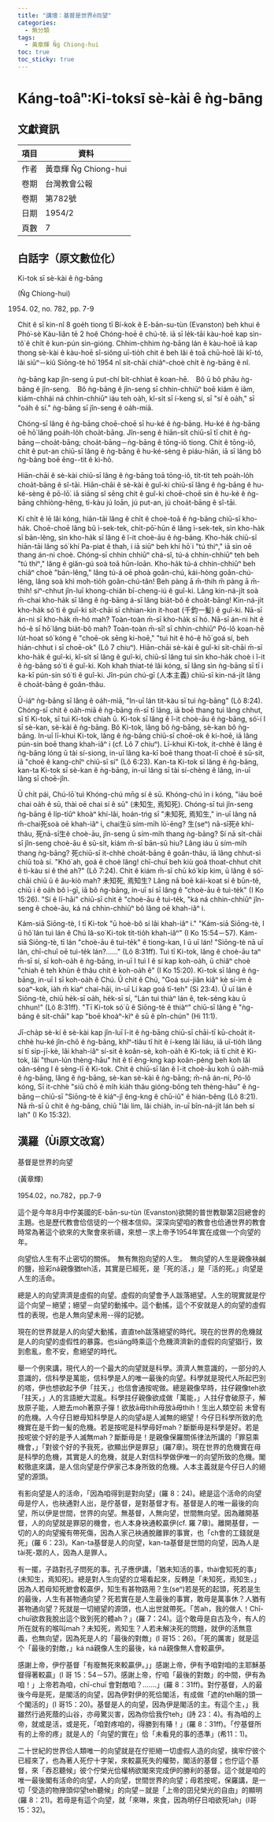 ```yaml
---
title: "講壇：基督是世界ê向望"
categories:
  - 無分類
tags:
  - 黃章輝 N̂g Chiong-hui
toc: true
toc_sticky: true
---
```


# Káng-toâⁿ:Ki-toksī sè-kài ê ǹg-bāng

## 文獻資訊

| 項目 | 資料 |
|---|---|
| 作者 | 黃章輝 N̂g Chiong-hui |
| 卷期 | 台灣教會公報 |
| 卷期 | 第782號 |
| 日期 | 1954/2 |
| 頁數 | 7 |

## 白話字（原文數位化）

Ki-tok sī sè-kài ê ǹg-bāng

(N̂g Chiong-hui)

1954. 02, no. 782, pp. 7-9

Chit ê sī kin-nî 8 goe̍h tiong tī Bí-kok ê E-bān-su-tùn (Evanston) beh khui ê Phó͘-sè Kàu-liân tē 2 hoê Chóng-hoē ê chú-tê. iā sī le̍k-tāi kàu-hoē kap sìn-tô͘ ê chi̍t ê kun-pún sìn-gióng. Chhim-chhim ǹg-bāng lán ê kàu-hoē iā kap thong sè-kài ê kàu-hoē sî-siông uī-tio̍h chit ê beh lâi ê toā chū-hoē lâi kî-tó, lâi siūⁿ－kiû Siōng-tè hō͘ 1954 nî si̍t-chāi chiâⁿ-choè chi̍t ê ǹg-bāng ê nî.

ǹg-bāng kap jîn-seng ū put-chí bi̍t-chhiat ê koan-hē.　Bô ū bô phāu ǹg-bāng ê jîn-seng.　Bô ǹg-bāng ê jîn-seng sī chhin-chhiūⁿ boē kiâm ê iâm, kiám-chhái ná chhin-chhiūⁿ iáu teh oa̍h, kî-si̍t sī í-keng sí, sī "sí ê oa̍h," sī "oa̍h ê sí." ǹg-bāng sī jîn-seng ê oa̍h-miā.

Chóng-sī lâng ê ǹg-bāng choē-choē sī hu-ké ê ǹg-bāng. Hu-ké ê ǹg-bāng oē hō͘ lâng poa̍h-lo̍h choa̍t-bāng. Jîn-seng ê hiān-si̍t chiū-sī tī chit ê ǹg-bāng－choa̍t-bāng; choa̍t-bāng－ǹg-bāng ê tōng-iô tiong. Chit ê tōng-iô, chit ê put-an chiū-sī lâng ê ǹg-bāng ê hu-ké-sèng ê piáu-hiān, iā sī lâng bô ǹg-bāng boē ēng--tit ê kì-hō.

Hiān-chāi ê sè-kài chiū-sī lâng ê ǹg-bāng toā tōng-iô, ti̍t-ti̍t teh poa̍h-lo̍h choa̍t-bāng ê sî-tāi. Hiān-chāi ê sè-kài ê guî-ki chiū-sī lâng ê ǹg-bāng ê hu-ké-sèng ê pō-lō͘. iā siāng sî sēng chit ê guî-ki choē-choē sin ê hu-ké ê ǹg-bāng chhiòng-hêng, tì-kàu jú loān, jú put-an, jú choa̍t-bāng ê sî-tāi.

Kí chi̍t ê lē lâi kóng, hiān-tāi lâng ê chi̍t ê choè-toā ê ǹg-bāng chiū-sī kho-ha̍k. Choē-choē lâng bû ì-sek-tek, chi̍t-pō͘-hūn ê lâng ì-sek-tek, sìn kho-ha̍k sī bān-lêng, sìn kho-ha̍k sī lâng ê î-it choè-āu ê ǹg-bāng. Kho-ha̍k chiū-sī hiān-tāi lâng só͘ khí Pa-piat ê thah, i iā siūⁿ beh khí hō͘ i "tú thiⁿ," iā sìn oē thang án-ni choè. Chóng-sī chhin chhiūⁿ chá-sî, tú-á chhin-chhiūⁿ teh beh "tú thiⁿ," lâng ê giân-gú soà toā hūn-loān. Kho-ha̍k tú-á chhin-chhiūⁿ beh chiâⁿ choè "bān-lêng," lâng tú-á oē phoà goân-chú, kái-hòng goân-chú-lêng, lâng soà khì mo͘h-tio̍h goân-chú-tân! Beh pàng ā m̄-thih m̄ pàng ā m̄-thih! siⁿ-chhut jîn-luī khong-chiân bī-cheng-iú ê guî-ki. Lâng kin-ná-ji̍t soà m̄-chai kho-ha̍k sī lâng ê ǹg-bāng á-sī lâng bia̍t-bô ê choa̍t-bāng! Kin-ná-ji̍t kho-ha̍k só͘ tì ê guî-ki si̍t-chāi sī chhian-kin it-hoat (千鈞一髪) ê guî-ki. Nā-sī án-ni sī kho-ha̍k m̄-hó mah? Toàn-toàn m̄-sī kho-ha̍k sī hó. Nā-sī án-ni hit ê hó-ê sī hō͘ lâng bia̍t-bô mah? Toàn-toàn m̄-sī! sī chhin-chhiūⁿ Pó-lô koan-hē lu̍t-hoat só͘ kóng ê "choē-ok sēng ki-hoē," "tuì hit ê hó-ê hō͘ goá sí, beh hián-chhut i sī choē-ok" (Lô 7 chiuⁿ). Hiān-chāi sè-kài ê guî-ki si̍t-chāi m̄-sī kho-ha̍k ê guî-ki, kî-si̍t sī lâng ê guî-ki, chiū-sī lâng tuì sìn kho-ha̍k choè i î-it ê ǹg-bāng só͘ tì ê guî-ki. Koh khah thiat-té lâi kóng, sī lâng sìn ǹg-bāng sī tī i ka-kī pún-sin só͘ tì ê guî-ki. Jîn-pún chú-gī (人本主義) chiū-sī kin-ná-ji̍t lâng ê choa̍t-bāng ê goân-thâu.

Ū-iáⁿ ǹg-bāng sī lâng ê oa̍h-miā, "In-uī lán tit-kàu sī tuì ǹg-bāng" (Lô 8:24). Chóng-sī chit ê oa̍h-miā ê ǹg-bāng m̄-sī tī lâng, iā boē thang tuì lâng chhut, sī tī Ki-tok, sī tuì Ki-tok chiah ū. Ki-tok sī lâng ê î-it choè-āu ê ǹg-bāng, só͘-í I sī sè-kan, sè-kài ê ǹg-bāng. Bô Ki-tok, lâng bô ǹg-bāng, sè-kan bô ǹg-bāng. In-uī lī-khui Ki-tok, lâng ê ǹg-bāng chiū-sī choē-ok ê ki-hoē, iā lâng pún-sin boē thang khah-iâⁿ i (cf. Lô 7 chiuⁿ). Lī-khui Ki-tok, it-chhè ê lâng ê ǹg-bāng lóng ū tài sí-siong, in-uī lâng ka-kī boē thang thoat-lī choē ê sū-si̍t, iā "choē ê kang-chîⁿ chiū-sī sí" (Lô 6:23). Kan-ta Ki-tok sī lâng ê ǹg-bāng, kan-ta Ki-tok sī sè-kan ê ǹg-bāng, in-uī lâng sī tài sí-chèng ê lâng, in-uī lâng sī choē-jîn.

Ū chi̍t pái, Chú-lō͘ tuì Khóng-chú mn̄g sí ê sū. Khóng-chú ìn i kóng, "iáu boē chai oa̍h ê sū, thài oē chai sí ê sū" (未知生, 焉知死). Chóng-sī tuì jîn-seng ǹg-bāng ê li̍p-tiûⁿ khoàⁿ khí-lâi, hoán-tńg sī "未知死, 焉知生," in-uī lâng nā m̄-chai死soà oē khah-iâⁿ i, chai生ū sím-mi̍h lō͘-ēng? 生(seⁿ) nā-sī死ê khí-thâu, 死nā-sī生ê choè-āu, jîn-seng ū sím-mi̍h thang ǹg-bāng? Sí nā si̍t-chāi sī jîn-seng choè-āu ê sū-si̍t, kiám m̄-sī bān-sū hiu? Lâng iáu ū sím-mi̍h thang ǹg-bāng? 死chiū-sī it-chhè choa̍t-bāng ê goân-thâu, iā lâng chhut-sì chiū toà sí. "Khó͘ ah, goá ê choè lâng! chī-chuī beh kiù goá thoat-chhut chit ê tì-kàu sí ê thé ah?" (Lô 7:24). Chit ê kiám m̄-sī chū kó͘ ki̍p kim, ū lâng ê só͘-chāi chiū ū ê âu-kiò mah? 未知死, 焉知生? Lâng nā boē kái-koat sí ê būn-tê, chiū i ê oa̍h bô ì-gī, iā bô ǹg-bāng, in-uī sí sī lâng ê "choè-āu ê tuì-te̍k" (I Ko 15:26). "Sí ê lī-hāi" chiū-sī chit ê "choè-āu ê tuì-te̍k, "ká ná chhin-chhiūⁿ jîn-seng ê choè-āu, ká ná chhin-chhiūⁿ bô lâng oē khah-iâⁿ i.

Kám-siā Siōng-tè, I tī Ki-tok "ū hoè-bô sí lâi khah-iâⁿ i." "Kám-siā Siōng-tè, I ū hō͘ lán tuì lán ê Chú Iâ-so͘ Ki-tok tit-tio̍h khah-iâⁿ" (I Ko 15:54－57). Kám-siā Siōng-tè, tī lán "choè-āu ê tuì-te̍k" ê tiong-kan, I ū uī lán! "Siōng-tè nā uī lán, chī-chuī oē tuì-te̍k lán?......" (Lô 8:31ff). Tuì tī Ki-tok, lâng ê choè-āu taⁿ m̄-sī sí, sī koh-oa̍h ê ǹg-bāng, in-uī I tuì I ê sí kap koh-oa̍h, ū chiâⁿ choè "chiah ê teh khùn ê thâu chi̍t ê koh-oa̍h ê" (I Ko 15:20). Ki-tok sī lâng ê ǹg-bāng, in-uī I sī koh-oa̍h ê Chú. Ū chit ê Chú, "Goá sui-jiân kiâⁿ kè sí-ìm ê soaⁿ-kok, ia̍h m̄ kiaⁿ chai-hāi, in-uī Lí kap goá tī-teh" (Si 23:4). Ū uī lán ê Siōng-tè, chiū he̍k-sī oa̍h, he̍k-sī sí, "Lán tuì thiàⁿ lán ê, tek-sèng kàu ū chhun!" (Lô 8:31ff). "Tī Ki-tok só͘ ū ê Siōng-tè ê thiàⁿ" chiū-sī lâng ê "ǹg-bāng ê si̍t-chāi" kap "boē khoàⁿ-kìⁿ ê sū ê pîn-chún" (Hi 11:1).

Jī-cha̍p sè-kí ê sè-kài kap jîn-luī î-it ê ǹg-bāng chiū-sī chāi-tī kū-choa̍t it-chhè hu-ké jîn-chō ê ǹg-bāng, khîⁿ-tiâu tī hit ê í-keng lâi liáu, iā uī-tio̍h lâng sí tī si̍p-jī-kè, lâi khah-iâⁿ sí-sit ê koân-sè, koh-oa̍h ê Ki-tok; iā tī chit ê Ki-tok, lâi "thun-lún thèng-hāu" hit ê tī êng-kng kap koân-pèng beh koh lâi oân-sêng I ê sèng-lī ê Ki-tok. Chit ê chiū-sī lán ê î-it choè-āu koh ū oa̍h-miā ê ǹg-bāng, lâng ê ǹg-bāng, sè-kan sè-kài ê ǹg-bāng; m̄-nā án-ni, Pó-lô kóng, Sī it-chhè "siū chō ê mi̍h kia̍h thâu gióng-bōng teh thèng-hāu" ê ǹg-bāng－chiū-sī "Siōng-tè ê kiáⁿ-jî êng-kng ê chū-iû" ê hián-bêng (Lô 8:21). Nā m̄-sī ū chit ê ǹg-bāng, chiū "lâi lim, lâi chia̍h, in-uī bîn-ná-ji̍t lán beh sí lah" (I Ko 15:32).

## 漢羅（Ùi原文改寫）

基督是世界的向望

(黃章輝)

1954.02，no.782，pp.7-9

這个是今年8月中佇美國的E-bān-su-tùn (Evanston)欲開的普世教聯第2回總會的主題。也是歷代教會佮信徒的一个根本信仰。深深向望咱的教會也佮通世界的教會時常為著這个欲來的大聚會來祈禱，來想－求上帝予1954年實在成做一个向望的年。

向望佮人生有不止密切的關係。　無有無抱向望的人生。　無向望的人生是親像袂鹹的鹽，撿彩ná親像猶teh活，其實是已經死，是「死的活，」是「活的死。」向望是人生的活命。

總是人的向望濟濟是虛假的向望。虛假的向望會予人跋落絕望。人生的現實就是佇這个向望－絕望；絕望－向望的動搖中。這个動搖，這个不安就是人的向望的虛假性的表現，也是人無向望未用--得的記號。

現在的世界就是人的向望大動搖，直直teh跋落絕望的時代。現在的世界的危機就是人的向望的虛假性的暴露。也siāng時乘這个危機濟濟新的虛假的向望猖行，致到愈亂，愈不安，愈絕望的時代。

舉一个例來講，現代人的一个最大的向望就是科學。濟濟人無意識的，一部分的人意識的，信科學是萬能，信科學是人的唯一最後的向望。科學就是現代人所起巴別的塔，伊也想欲起予伊「拄天，」也信會通按呢做。總是親像早時，拄仔親像teh欲「拄天，」人的言語紲大混亂。科學拄仔親像欲成做「萬能，」人拄仔會破原子，解放原子能，人紲去mo͘h著原子彈！欲放ā毋thih毋放ā毋thih！生出人類空前 未曾有的危機。人今仔日紲毋知科學是人的向望á是人滅無的絕望！今仔日科學所致的危機實在是千鈞一髪的危機。若是按呢是科學毋好mah？斷斷毋是科學是好。若是按呢彼个好的是予人滅無mah？斷斷毋是！是親像保羅關係律法所講的「罪惡乘機會，」「對彼个好的予我死，欲顯出伊是罪惡」(羅7章)。現在世界的危機實在毋是科學的危機，其實是人的危機，就是人對信科學做伊唯一的向望所致的危機。閣較徹底來講，是人信向望是佇伊家己本身所致的危機。人本主義就是今仔日人的絕望的源頭。

有影向望是人的活命，「因為咱得到是對向望」(羅 8：24)。總是這个活命的向望毋是佇人，也袂通對人出，是佇基督，是對基督才有。基督是人的唯一最後的向望，所以伊是世間，世界的向望。無基督，人無向望，世間無向望。因為離開基督，人的向望就是罪惡的機會，也人本身袂通較贏伊(cf. 羅 7章)。離開基督，一切的人的向望攏有帶死傷，因為人家己袂通脫離罪的事實，也「ch會的工錢就是死」(羅 6：23)。Kan-ta基督是人的向望，kan-ta基督是世間的向望，因為人是tài死-眾的人，因為人是罪人。

有一擺，子路對孔子問死的事。孔子應伊講，「猶未知活的事，thài會知死的事」(未知生，焉知死)。總是對人生向望的立場看起來，反轉是「未知死，焉知生，」因為人若毋知死紲會較贏伊，知生有甚物路用？生(seⁿ)若是死的起頭，死若是生的最後，人生有甚物通向望？死若實在是人生最後的事實，敢毋是萬事休？人猶有甚物通向望？死就是一切絕望的源頭，也人出世就帶死。「苦ah，我的做人！Chī-chuī欲救我脫出這个致到死的體ah？」(羅 7：24)。這个敢毋是自古及今，有人的所在就有的喉叫mah？未知死，焉知生？人若未解決死的問題，就伊的活無意義，也無向望，因為死是人的「最後的對敵」(I 哥15：26)。「死的厲害」就是這个「最後的對敵，」ká ná親像人生的最後，ká ná親像無人會較贏伊。

感謝上帝，伊佇基督「有廢無死來較贏伊。」」感謝上帝，伊有予咱對咱的主耶穌基督得著較贏」(I 哥 15：54－57)。感謝上帝，佇咱「最後的對敵」的中間，伊有為咱！」上帝若為咱，chī-chuī 會對敵咱？.......」(羅 8：31ff)。對佇基督，人的最後今毋是死，是閣活的向望，因為伊對伊的死佮閣活，有成做「遮的teh睏的頭一个閣活的」(I 哥15：20)。基督是人的向望，因為伊是閣活的主。有這个主，」我雖然行過死蔭的山谷，亦毋驚災害，因為你佮我佇teh」(詩 23：4)。有為咱的上帝，就或是活，或是死，「咱對疼咱的，得勝到有賰！」(羅 8：31ff)。「佇基督所有的上帝的疼」就是人的「向望的實在」佮「未看見的事的憑準」(希11：1)。

二十世紀的世界佮人類唯一的向望就是在佇拒絕一切虛假人造的向望，擒牢佇彼个已經來了，也為著人死佇十字架，來較贏死失的權勢，閣活的基督；也佇這个基督，來「吞忍聽候」彼个佇榮光佮權柄欲閣來完成伊的勝利的基督。這个就是咱的唯一最後閣有活命的向望，人的向望，世間世界的向望；毋若按呢，保羅講，是一切「受造的物攑頭仰望teh聽候」的向望－就是「上帝的囝兒榮光的自由」的顯明(羅 8：21)。若毋是有這个向望，就「來啉，來食，因為明仔日咱欲死lah」(I哥 15：32)。
